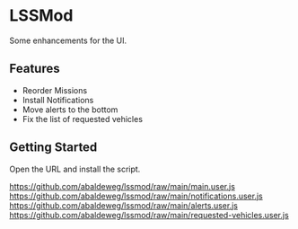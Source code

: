 # LSSMod

Some enhancements for the UI.

## Features

- Reorder Missions
- Install Notifications
- Move alerts to the bottom
- Fix the list of requested vehicles

## Getting Started

Open the URL and install the script.

<https://github.com/abaldeweg/lssmod/raw/main/main.user.js>
<https://github.com/abaldeweg/lssmod/raw/main/notifications.user.js>
<https://github.com/abaldeweg/lssmod/raw/main/alerts.user.js>
<https://github.com/abaldeweg/lssmod/raw/main/requested-vehicles.user.js>
